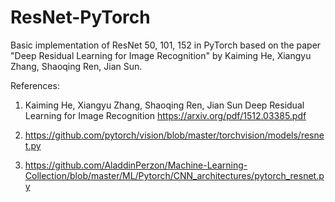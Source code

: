 # ResNet-PyTorch
Basic implementation of ResNet 50, 101, 152 in PyTorch based on the paper "Deep Residual Learning for Image Recognition" by Kaiming He, Xiangyu Zhang, Shaoqing Ren, Jian Sun.

References:
1. Kaiming He, Xiangyu Zhang, Shaoqing Ren, Jian Sun
   Deep Residual Learning for Image Recognition 
   https://arxiv.org/pdf/1512.03385.pdf
   
2. https://github.com/pytorch/vision/blob/master/torchvision/models/resnet.py

3. https://github.com/AladdinPerzon/Machine-Learning-Collection/blob/master/ML/Pytorch/CNN_architectures/pytorch_resnet.py

